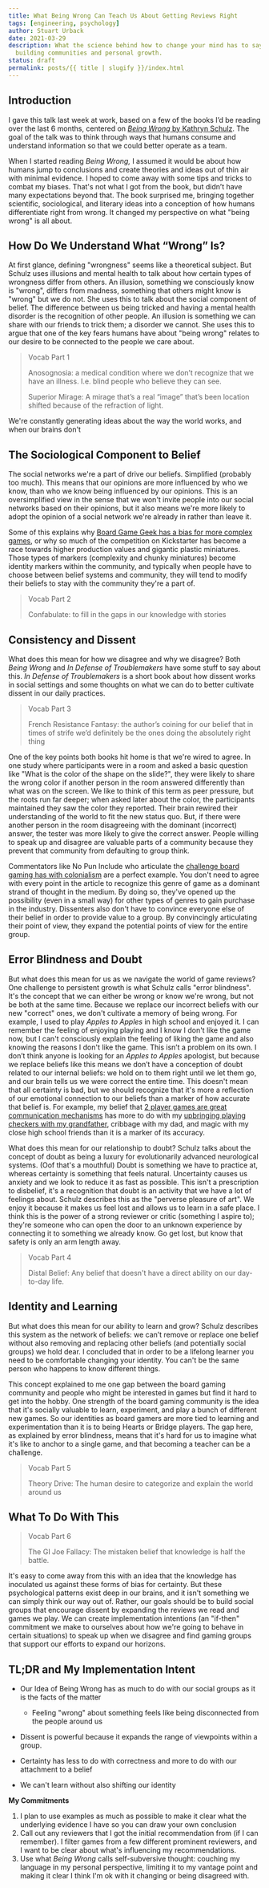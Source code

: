 ```yaml
---
title: What Being Wrong Can Teach Us About Getting Reviews Right
tags: [engineering, psychology]
author: Stuart Urback
date: 2021-03-29
description: What the science behind how to change your mind has to say about
  building communities and personal growth.
status: draft
permalink: posts/{{ title | slugify }}/index.html
---
```


## **Introduction**

I gave this talk last week at work, based on a few of the books I’d be reading over the last 6 months, centered on [_Being Wrong_ by Kathryn Schulz](https://www.amazon.com/Being-Wrong-Adventures-Margin-Error-ebook/dp/B003JBHW08/ref=sr_1_1?crid=1OT9X03L4LBW9&dchild=1&keywords=being+wrong+by+kathryn+schulz&qid=1617055579&sprefix=being+wrong%2Caps%2C190&sr=8-1). The goal of the talk was to think through ways that humans consume and understand information so that we could better operate as a team.

When I started reading _Being Wrong,_ I assumed it would be about how humans jump to conclusions and create theories and ideas out of thin air with minimal evidence. I hoped to come away with some tips and tricks to combat my biases. That's not what I got from the book, but didn’t have many expectations beyond that. The book surprised me, bringing together scientific, sociological, and literary ideas into a conception of how humans differentiate right from wrong. It changed my perspective on what "being wrong" is all about.

## How Do We Understand What “Wrong” Is?

At first glance, defining "wrongness" seems like a theoretical subject. But Schulz uses illusions and mental health to talk about how certain types of wrongness differ from others. An illusion, something we consciously know is "wrong", differs from madness, something that others might know is "wrong" but we do not. She uses this to talk about the social component of belief. The difference between us being tricked and having a mental health disorder is the recognition of other people. An illusion is something we can share with our friends to trick them; a disorder we cannot. She uses this to argue that one of the key fears humans have about "being wrong" relates to our desire to be connected to the people we care about.

> Vocab Part 1
>
> Anosognosia: a medical condition where we don’t recognize that we have an illness. I.e. blind people who believe they can see.
>
> Superior Mirage: A mirage that’s a real “image” that’s been location shifted because of the refraction of light.

We're constantly generating ideas about the way the world works, and when our brains don't

## **The Sociological Component to Belief**

The social networks we're a part of drive our beliefs. Simplified (probably too much). This means that our opinions are more influenced by who we know, than who we know being influenced by our opinions. This is an oversimplified view in the sense that we won't invite people into our social networks based on their opinions, but it also means we're more likely to adopt the opinion of a social network we're already in rather than leave it.

Some of this explains why [Board Game Geek has a bias for more complex games](http://dvatvani.github.io/BGG-Analysis-Part-2.html), or why so much of the competition on Kickstarter has become a race towards higher production values and gigantic plastic miniatures. Those types of markers (complexity and chunky miniatures) become identity markers within the community, and typically when people have to choose between belief systems and community, they will tend to modify their beliefs to stay with the community they're a part of.

> Vocab Part 2
>
> Confabulate: to fill in the gaps in our knowledge with stories

## **Consistency and Dissent**

What does this mean for how we disagree and why we disagree? Both _Being Wrong_ and _In Defense of Troublemakers_ have some stuff to say about this. _In Defense of Troublemakers_ is a short book about how dissent works in social settings and some thoughts on what we can do to better cultivate dissent in our daily practices.

> Vocab Part 3
>
> French Resistance Fantasy: the author’s coining for our belief that in times of strife we’d definitely be the ones doing the absolutely right thing

One of the key points both books hit home is that we're wired to agree. In one study where participants were in a room and asked a basic question like "What is the color of the shape on the slide?", they were likely to share the wrong color if another person in the room answered differently than what was on the screen. We like to think of this term as peer pressure, but the roots run far deeper; when asked later about the color, the participants maintained they saw the color they reported. Their brain rewired their understanding of the world to fit the new status quo. But, if there were another person in the room disagreeing with the dominant (incorrect) answer, the tester was more likely to give the correct answer. People willing to speak up and disagree are valuable parts of a community because they prevent that community from defaulting to group think.

Commentators like No Pun Include who articulate the [challenge board gaming has with colonialism](https://youtu.be/VQuFSxs9VXA) are a perfect example. You don't need to agree with every point in the article to recognize this genre of game as a dominant strand of thought in the medium. By doing so, they've opened up the possibility (even in a small way) for other types of genres to gain purchase in the industry. Dissenters also don't have to convince everyone else of their belief in order to provide value to a group. By convincingly articulating their point of view, they expand the potential points of view for the entire group.

## **Error Blindness and Doubt**

But what does this mean for us as we navigate the world of game reviews? One challenge to persistent growth is what Schulz calls "error blindness". It's the concept that we can either be wrong or know we're wrong, but not be both at the same time. Because we replace our incorrect beliefs with our new "correct" ones, we don't cultivate a memory of being wrong. For example, I used to play _Apples to Apples_ in high school and enjoyed it. I can remember the feeling of enjoying playing and I know I don't like the game now, but I can't consciously explain the feeling of liking the game and also knowing the reasons I don't like the game. This isn’t a problem on its own. I don’t think anyone is looking for an _Apples to Apples_ apologist, but because we replace beliefs like this means we don’t have a conception of doubt related to our internal beliefs: we hold on to them right until we let them go, and our brain tells us we were correct the entire time. This doesn't mean that all certainty is bad, but we should recognize that it's more a reflection of our emotional connection to our beliefs than a marker of how accurate that belief is. For example, my belief that [2 player games are great communication mechanisms](https://playthistonight.com/posts/the-fox-in-the-forest:-a-delicate-dance/) has more to do with my [upbringing playing checkers with my grandfather](https://playthistonight.com/posts/interlude:-grilled-cheese-and-checkers/), cribbage with my dad, and magic with my close high school friends than it is a marker of its accuracy.

What does this mean for our relationship to doubt? Schulz talks about the concept of doubt as being a luxury for evolutionarily advanced neurological systems. (Oof that's a mouthful) Doubt is something we have to practice at, whereas certainty is something that feels natural. Uncertainty causes us anxiety and we look to reduce it as fast as possible. This isn't a prescription to disbelief, it's a recognition that doubt is an activity that we have a lot of feelings about. Schulz describes this as the "perverse pleasure of art". We enjoy it because it makes us feel lost and allows us to learn in a safe place. I think this is the power of a strong reviewer or critic (something I aspire to); they're someone who can open the door to an unknown experience by connecting it to something we already know. Go get lost, but know that safety is only an arm length away.

> Vocab Part 4
>
> Distal Belief: Any belief that doesn't have a direct ability on our day-to-day life.

## **Identity and Learning**

But what does this mean for our ability to learn and grow? Schulz describes this system as the network of beliefs: we can’t remove or replace one belief without also removing and replacing other beliefs (and potentially social groups) we hold dear. I concluded that in order to be a lifelong learner you need to be comfortable changing your identity. You can't be the same person who happens to know different things.

This concept explained to me one gap between the board gaming community and people who might be interested in games but find it hard to get into the hobby. One strength of the board gaming community is the idea that it's socially valuable to learn, experiment, and play a bunch of different new games. So our identities as board gamers are more tied to learning and experimentation than it is to being Hearts or Bridge players. The gap here, as explained by error blindness, means that it's hard for us to imagine what it's like to anchor to a single game, and that becoming a teacher can be a challenge.

> Vocab Part 5
>
> Theory Drive: The human desire to categorize and explain the world around us

## What To Do With This

> Vocab Part 6
>
> The GI Joe Fallacy: The mistaken belief that knowledge is half the battle.

It's easy to come away from this with an idea that the knowledge has inoculated us against these forms of bias for certainty. But these psychological patterns exist deep in our brains, and it isn't something we can simply think our way out of. Rather, our goals should be to build social groups that encourage dissent by expanding the reviews we read and games we play. We can create implementation intentions (an "if-then" commitment we make to ourselves about how we're going to behave in certain situations) to speak up when we disagree and find gaming groups that support our efforts to expand our horizons.

## TL;DR and My Implementation Intent

- Our Idea of Being Wrong has as much to do with our social groups as it is the facts of the matter

  - Feeling "wrong" about something feels like being disconnected from the people around us

- Dissent is powerful because it expands the range of viewpoints within a group.
- Certainty has less to do with correctness and more to do with our attachment to a belief
- We can't learn without also shifting our identity

**My Commitments**

1. I plan to use examples as much as possible to make it clear what the underlying evidence I have so you can draw your own conclusion
2. Call out any reviewers that I got the initial recommendation from (if I can remember). I filter games from a few different prominent reviewers, and I want to be clear about what's influencing my recommendations.
3. Use what _Being Wrong_ calls self-subversive thought: couching my language in my personal perspective, limiting it to my vantage point and making it clear I think I'm ok with it changing or being disagreed with.
